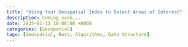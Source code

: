 ```yaml
---
title: "Using Your Geospatial Index to Detect Areas of Interest"
description: Coming soon...
date: 2025-01-12 10:00:00 +0000
categories: [Geospatial]
tags: [Geospatial, Rust, Algorithms, Data Structure]
---
```

